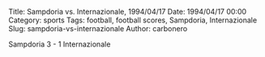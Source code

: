 Title: Sampdoria vs. Internazionale, 1994/04/17
Date: 1994/04/17 00:00
Category: sports
Tags: football, football scores, Sampdoria, Internazionale
Slug: sampdoria-vs-internazionale
Author: carbonero


Sampdoria 3 - 1 Internazionale

